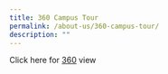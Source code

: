 ```yaml
---
title: 360 Campus Tour
permalink: /about-us/360-campus-tour/
description: ""
---
```

Click here for [360](https://kuula.co/share/N091x/collection/7kng5?logo=-1&amp;card=1&amp;fs=1&amp;vr=1&amp;zoom=1&amp;gyro=0&amp;autorotate=0.08&amp;thumbs=1&amp;alpha=0.71) view